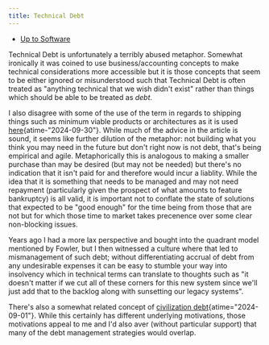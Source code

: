 ```yaml
---
title: Technical Debt
---
```


- [Up to Software](software)

Technical Debt is unfortunately a terribly abused metaphor.
Somewhat ironically it was coined to use business/accounting concepts
to make technical considerations more accessible but it is those
concepts that seem to be either ignored or misunderstood such that
Technical Debt is often treated as "anything technical that we wish
didn't exist" rather than things which should be able to be treated
as _debt_.

I also disagree with some of the use of the term in regards to
shipping things such as minimum viable products or architectures
as it is used
[here](https://www.infoq.com/articles/technical-debt-your-friend/ "How to Make Technical Debt Your Friend - InfoQ"){atime-"2024-09-30"}.
While much of the advice in the article is sound, it seems like
further dilution of the metaphor: not building what you think you may
need in the future but don't right now is not debt, that's being
empirical and agile. Metaphorically this is analogous to making a smaller
purchase than may be desired (but may not be needed) but there's no
indication that it isn't paid for and therefore would incur a liablity.
While the idea that it is something that needs to
be managed and may not need repayment (particularly given the prospect
of what amounts to feature bankruptcy) is all valid, it is important
not to conflate the state of solutions that expected to be "good enough"
for the time being from those that are not but for which those
time to market takes precenence over some clear non-blocking issues.

Years ago I had a more lax perspective and bought into the quadrant
model mentioned by Fowler, but I then witnessed a culture where that
led to mismanagement of such debt; without differentiating accrual of
debt from any undesirable expenses it can be easy to stumble your
way into insolvency which in technical terms can translate to thoughts
such as "it doesn't matter if we cut all of these corners for this
new system since we'll just add that to the backlog along with
sunsetting our legacy systems".

There's also a somewhat related concept of
[civilization debt](https://www.infoq.com/news/2023/11/good-companies-civilization-debt/ "How Good Companies Can Leverage Agile to Fight Civilizational Debt - InfoQ"){atime="2024-09-01"}.
While this certainly has different underlying motivations, those motivations
appeal to me and I'd also aver (without particular support) that many of
the debt management strategies would overlap.
